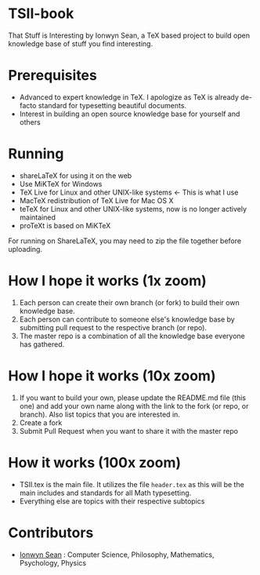 # TSII-book
That Stuff is Interesting by Ionwyn Sean, a TeX based project to build open knowledge base of stuff you find interesting.

# Prerequisites
- Advanced to expert knowledge in TeX.  I apologize as TeX is already de-facto standard for typesetting beautiful documents.
- Interest in building an open source knowledge base for yourself and others

# Running
-  shareLaTeX for using it on the web
- Use MiKTeX for Windows
- TeX Live for Linux and other UNIX-like systems <- This is what I use
- MacTeX redistribution of TeX Live for Mac OS X
- teTeX for Linux and other UNIX-like systems, now is no longer actively maintained
- proTeXt is based on MiKTeX

For running on ShareLaTeX, you may need to zip the file together before uploading.

# How I hope it works (1x zoom)
1. Each person can create their own branch (or fork) to build their own knowledge base.
2. Each person can contribute to someone else's knowledge base by submitting pull request to the respective branch (or repo).
3. The master repo is a combination of all the knowledge base everyone has gathered.

# How I hope it works (10x zoom)
1. If you want to build your own, please update the README.md file (this one) and add your own name along with the link to the fork (or repo, or branch).  Also list topics that you are interested in.
2. Create a fork
3. Submit Pull Request when you want to share it with the master repo

# How it works (100x zoom)
- TSII.tex is the main file.  It utilizes the file `header.tex` as this will be the main includes and standards for all Math typesetting.
- Everything else are topics with their respective subtopics

# Contributors
- [Ionwyn Sean](https://github.com/ionwyn/TSII-book) : Computer Science, Philosophy, Mathematics, Psychology, Physics
